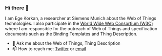 ### Hi there 👋

I am Ege Korkan, a researcher at Siemens Munich about the Web of Things technologies. I also participate in the [World Wide Web Consortium (W3C)](w3.org) where I am responsible for the outreach of Web of Things and specification documents such as the Binding Templates and Thing Description.

- 💬 Ask me about the Web of Things, Thing Description
- 📫 How to reach me: [Twitter](twitter.com/egekorkan) or [email](mailto:egekorkan@gmail.com)
